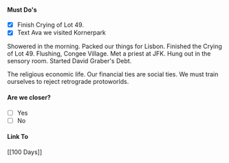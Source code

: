 #### Must Do's
- [x] Finish Crying of Lot 49.
- [x] Text Ava we visited Kornerpark

Showered in the morning. Packed our things for Lisbon. Finished the Crying of Lot 49. Flushing, Congee Village. Met a priest at JFK. Hung out in the sensory room. Started David Graber's Debt.

The religious economic life. 
Our financial ties are social ties. 
We must train ourselves to reject retrograde protoworlds.
#### Are we closer?
- [ ] Yes
- [ ] No
#### Link To
[[100 Days]]
